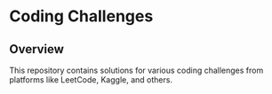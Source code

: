 # Coding Challenges

## Overview
This repository contains solutions for various coding challenges from platforms like LeetCode, Kaggle, and others.

